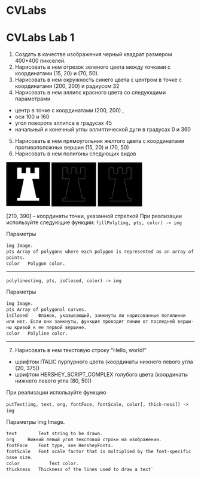 # CVLabs
# CVLabs Lab 1


1. Создать в качестве изображения черный квадрат размером 400*400 пикселей. 
2. Нарисовать в нем отрезок зеленого цвета между точками с координатами (15, 20) и (70, 50).
3. Нарисовать в нем окружность синего цвета с центром в точке с координатами (200, 200) и радиусом 32
4. Нарисовать в нем эллипс красного цвета со следующими параметрами
- центр в точке с координатами (200, 200) , 
- оси 100 и 160
- угол поворота эллипса в градусах 45
- начальный и конечный углы эллиптической дуги в градусах 0 и 360
5. Нарисовать в нем прямоугольник желтого цвета с координатами противоположных вершин (15, 20) и (70, 50)
6. Нарисовать в нем полигоны следующих видов

![img.png](../lab1/img.png)
![img_1.png](../lab1/img_1.png)
![img_2.png](../lab1/img_2.png)

[210, 390] – координаты точки, указанной стрелкой
При реализации используйте следующие функции:
`fillPoly(img, pts, color) -> img`

Параметры

    img	Image.
    pts	Array of polygons where each polygon is represented as an array of points.
    color	Polygon color.

---
`polylines(img, pts, isClosed, color) -> img`

Параметры

    img	Image.
    pts	Array of polygonal curves.
    isClosed	Флажок, указывающий, замкнуты ли нарисованные полилинии или нет. Если они замкнуты, функция проводит линию от последней верши-ны кривой к ее первой вершине.
    color	Polyline color.
---
7. Нарисовать в нем текстовую строку “Hello, world!” 
- шрифтом ITALIC пурпурного цвета (координаты нижнего левого угла (20, 375))
- шрифтом HERSHEY_SCRIPT_COMPLEX голубого цвета (координаты нижнего левого угла (80, 50))

При реализации используйте функцию

`putText(img, text, org, fontFace, fontScale, color[, thick-ness]) -> img` 

Параметры
    img		Image.

    text		Text string to be drawn.
    org		Нижний левый угол текстовой строки на изображении.
    fontFace	Font type, see HersheyFonts.
    fontScale	Font scale factor that is multiplied by the font-specific base size.
    color	        Text color.
    thickness	Thickness of the lines used to draw a text`
